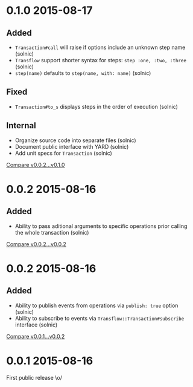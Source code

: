 # 0.1.0 2015-08-17

## Added

- `Transaction#call` will raise if options include an unknown step name (solnic)
- `Transflow` support shorter syntax for steps: `step :one, :two, :three` (solnic)
- `step(name)` defaults to `step(name, with: name)` (solnic)

## Fixed

- `Transaction#to_s` displays steps in the order of execution (solnic)

## Internal

- Organize source code into separate files (solnic)
- Document public interface with YARD (solnic)
- Add unit specs for `Transaction` (solnic)

[Compare v0.0.2...v0.1.0](https://github.com/solnic/transflow/compare/v0.0.2...v0.1.0)

# 0.0.2 2015-08-16

## Added

- Ability to pass aditional arguments to specific operations prior calling the
  whole transaction (solnic)

[Compare v0.0.2...v0.0.2](https://github.com/solnic/transflow/compare/v0.0.1...v0.0.2)

# 0.0.2 2015-08-16

## Added

- Ability to publish events from operations via `publish: true` option (solnic)
- Ability to subscribe to events via `Transflow::Transaction#subscribe` interface (solnic)

[Compare v0.0.1...v0.0.2](https://github.com/solnic/transflow/compare/v0.0.1...v0.0.2)

# 0.0.1 2015-08-16

First public release \o/
